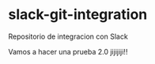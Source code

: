 # slack-git-integration
Repositorio de integracion con Slack

Vamos a hacer una prueba 2.0 jijijiji!!
